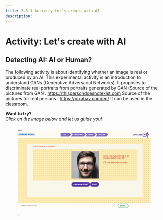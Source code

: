 ```yaml
---
title: 3.3.1 Activity Let's create with AI
description:
---
```

# Activity: Let's create with AI
## Detecting AI: AI or Human?

The following activity is about identifying whether an image is real or produced by an AI. This experimental activity is an introduction to understand GANs (Generative Adversarial Networks). It proposes to discriminate real portraits from portraits generated by GAN (Source of the pictures from GAN : https://thispersondoesnotexist.com Source of the pictures for real persons : https://pixabay.com/en/
It can be used in the classroom.

**Want to try?**  
_Click on the image below and let us guide you!_

<a href="https://pixees.fr/classcodeiai/app/tuto3-ai4t/?lang=en" target="_blank"><figure> 
  <img src="Images/IA-M.3.2.1.png" /> 
</figure></a>
